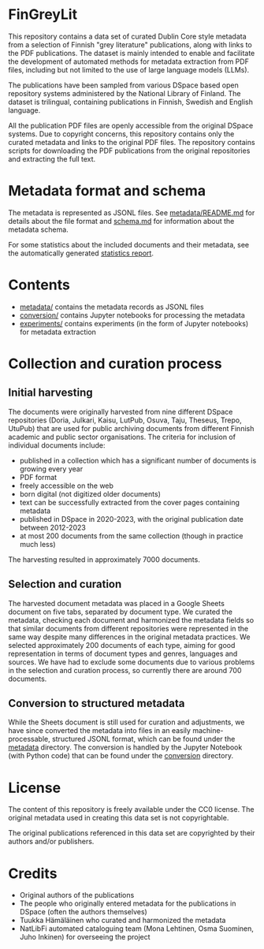 # FinGreyLit

This repository contains a data set of curated Dublin Core style metadata from a selection of Finnish "grey literature" publications, along with links to the PDF publications. The dataset is mainly intended to enable and facilitate the development of automated methods for metadata extraction from PDF files, including but not limited to the use of large language models (LLMs).

The publications have been sampled from various DSpace based open repository systems administered by the National Library of Finland. The dataset is trilingual, containing publications in Finnish, Swedish and English language.

All the publication PDF files are openly accessible from the original DSpace systems. Due to copyright concerns, this repository contains only the curated metadata and links to the original PDF files. The repository contains scripts for downloading the PDF publications from the original repositories and extracting the full text.

# Metadata format and schema

The metadata is represented as JSONL files. See [metadata/README.md](metadata/README.md) for details about the file format and [schema.md](schema.md) for information about the metadata schema.

For some statistics about the included documents and their metadata, see the automatically generated [statistics report](statistics.md).

# Contents

* [metadata/](metadata/) contains the metadata records as JSONL files
* [conversion/](conversion/) contains Jupyter notebooks for processing the metadata
* [experiments/](experiments/) contains experiments (in the form of Jupyter notebooks) for metadata extraction

# Collection and curation process

## Initial harvesting

The documents were originally harvested from nine different DSpace repositories (Doria, Julkari, Kaisu, LutPub, Osuva, Taju, Theseus, Trepo, UtuPub) that are used for public archiving documents from different Finnish academic and public sector organisations. The criteria for inclusion of individual documents include:

* published in a collection which has a significant number of documents is growing every year
* PDF format
* freely accessible on the web
* born digital (not digitized older documents)
* text can be successfully extracted from the cover pages containing metadata
* published in DSpace in 2020-2023, with the original publication date between 2012-2023
* at most 200 documents from the same collection (though in practice much less)

The harvesting resulted in approximately 7000 documents.

## Selection and curation

The harvested document metadata was placed in a Google Sheets document on five tabs, separated by document type.  We curated the metadata, checking each document and harmonized the metadata fields so that similar documents from different repositories were represented in the same way despite many differences in the original metadata practices.  We selected approximately 200 documents of each type, aiming for good representation in terms of document types and genres, languages and sources.  We have had to exclude some documents due to various problems in the selection and curation process, so currently there are around 700 documents.

## Conversion to structured metadata

While the Sheets document is still used for curation and adjustments, we have since converted the metadata into files in an easily machine-processable, structured JSONL format, which can be found under the [metadata](metadata) directory. The conversion is handled by the Jupyter Notebook (with Python code) that can be found under the [conversion](conversion) directory.

# License

The content of this repository is freely available under the CC0 license. The original metadata used in creating this data set is not copyrightable.

The original publications referenced in this data set are copyrighted by their authors and/or publishers.

# Credits

* Original authors of the publications
* The people who originally entered metadata for the publications in DSpace (often the authors themselves)
* Tuukka Hämäläinen who curated and harmonized the metadata
* NatLibFi automated cataloguing team (Mona Lehtinen, Osma Suominen, Juho Inkinen) for overseeing the project
